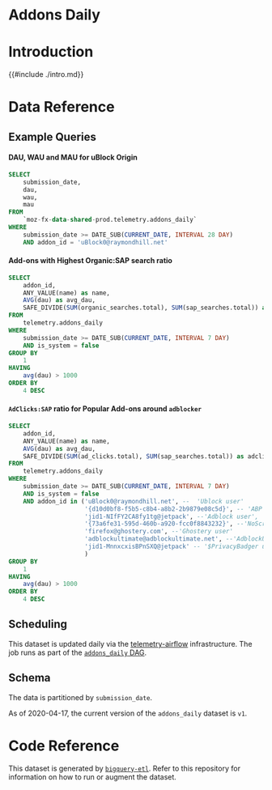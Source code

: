 # Addons Daily

<!-- toc -->

# Introduction

{{#include ./intro.md}}

# Data Reference

## Example Queries

#### DAU, WAU and MAU for uBlock Origin

```sql
SELECT
    submission_date,
    dau,
    wau,
    mau
FROM
    `moz-fx-data-shared-prod.telemetry.addons_daily`
WHERE
    submission_date >= DATE_SUB(CURRENT_DATE, INTERVAL 28 DAY)
    AND addon_id = 'uBlock0@raymondhill.net'
```

#### Add-ons with Highest Organic:SAP search ratio

```sql
SELECT
    addon_id,
    ANY_VALUE(name) as name,
    AVG(dau) as avg_dau,
    SAFE_DIVIDE(SUM(organic_searches.total), SUM(sap_searches.total)) as organic_sap_ratio
FROM
    telemetry.addons_daily
WHERE
    submission_date >= DATE_SUB(CURRENT_DATE, INTERVAL 7 DAY)
    AND is_system = false
GROUP BY
    1
HAVING
    avg(dau) > 1000
ORDER BY
    4 DESC
```

#### `AdClicks:SAP` ratio for Popular Add-ons around `adblocker`

```sql
SELECT
    addon_id,
    ANY_VALUE(name) as name,
    AVG(dau) as avg_dau,
    SAFE_DIVIDE(SUM(ad_clicks.total), SUM(sap_searches.total)) as adclick_sap_ratio
FROM
    telemetry.addons_daily
WHERE
    submission_date >= DATE_SUB(CURRENT_DATE, INTERVAL 7 DAY)
    AND is_system = false
    AND addon_id in ('uBlock0@raymondhill.net', --  'Ublock user'
                     '{d10d0bf8-f5b5-c8b4-a8b2-2b9879e08c5d}', -- 'ABP user'
                     'jid1-NIfFY2CA8fy1tg@jetpack', --'Adblock user', 
                     '{73a6fe31-595d-460b-a920-fcc0f8843232}', --'NoScript user', 
                     'firefox@ghostery.com', --'Ghostery user'
                     'adblockultimate@adblockultimate.net', --'AdblockUltimate user'
                     'jid1-MnnxcxisBPnSXQ@jetpack' -- '$PrivacyBadger user'
                     )
GROUP BY
    1
HAVING
    avg(dau) > 1000
ORDER BY
    4 DESC

```

## Scheduling

This dataset is updated daily via the
[telemetry-airflow](https://github.com/mozilla/telemetry-airflow) infrastructure.
The job runs as part of the [`addons_daily` DAG](https://github.com/mozilla/bigquery-etl/blob/master/dags/bqetl_addons.py).

## Schema

The data is partitioned by `submission_date`.

As of 2020-04-17, the current version of the `addons_daily` dataset is `v1`.

# Code Reference

This dataset is generated by
[`bigquery-etl`](https://github.com/mozilla/bigquery-etl/blob/master/sql/moz-fx-data-shared-prod/telemetry_derived/addons_daily_v1/query.sql).
Refer to this repository for information on how to run or augment the dataset.
